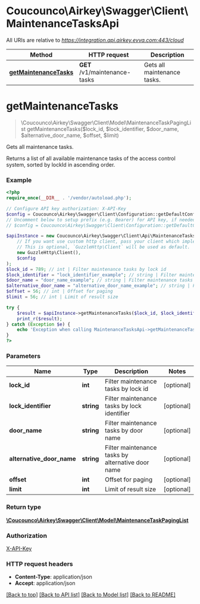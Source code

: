 # Coucounco\Airkey\Swagger\Client\MaintenanceTasksApi

All URIs are relative to *https://integration.api.airkey.evva.com:443/cloud*

Method | HTTP request | Description
------------- | ------------- | -------------
[**getMaintenanceTasks**](MaintenanceTasksApi.md#getMaintenanceTasks) | **GET** /v1/maintenance-tasks | Gets all maintenance tasks.


# **getMaintenanceTasks**
> \Coucounco\Airkey\Swagger\Client\Model\MaintenanceTaskPagingList getMaintenanceTasks($lock_id, $lock_identifier, $door_name, $alternative_door_name, $offset, $limit)

Gets all maintenance tasks.

Returns a list of all available maintenance tasks of the access control system, sorted by lockId in ascending order.

### Example
```php
<?php
require_once(__DIR__ . '/vendor/autoload.php');

// Configure API key authorization: X-API-Key
$config = Coucounco\Airkey\Swagger\Client\Configuration::getDefaultConfiguration()->setApiKey('X-API-Key', 'YOUR_API_KEY');
// Uncomment below to setup prefix (e.g. Bearer) for API key, if needed
// $config = Coucounco\Airkey\Swagger\Client\Configuration::getDefaultConfiguration()->setApiKeyPrefix('X-API-Key', 'Bearer');

$apiInstance = new Coucounco\Airkey\Swagger\Client\Api\MaintenanceTasksApi(
    // If you want use custom http client, pass your client which implements `GuzzleHttp\ClientInterface`.
    // This is optional, `GuzzleHttp\Client` will be used as default.
    new GuzzleHttp\Client(),
    $config
);
$lock_id = 789; // int | Filter maintenance tasks by lock id
$lock_identifier = "lock_identifier_example"; // string | Filter maintenance tasks by lock identifier
$door_name = "door_name_example"; // string | Filter maintenance tasks by door name
$alternative_door_name = "alternative_door_name_example"; // string | Filter maintenance tasks by alternative door name
$offset = 56; // int | Offset for paging
$limit = 56; // int | Limit of result size

try {
    $result = $apiInstance->getMaintenanceTasks($lock_id, $lock_identifier, $door_name, $alternative_door_name, $offset, $limit);
    print_r($result);
} catch (Exception $e) {
    echo 'Exception when calling MaintenanceTasksApi->getMaintenanceTasks: ', $e->getMessage(), PHP_EOL;
}
?>
```

### Parameters

Name | Type | Description  | Notes
------------- | ------------- | ------------- | -------------
 **lock_id** | **int**| Filter maintenance tasks by lock id | [optional]
 **lock_identifier** | **string**| Filter maintenance tasks by lock identifier | [optional]
 **door_name** | **string**| Filter maintenance tasks by door name | [optional]
 **alternative_door_name** | **string**| Filter maintenance tasks by alternative door name | [optional]
 **offset** | **int**| Offset for paging | [optional]
 **limit** | **int**| Limit of result size | [optional]

### Return type

[**\Coucounco\Airkey\Swagger\Client\Model\MaintenanceTaskPagingList**](../Model/MaintenanceTaskPagingList.md)

### Authorization

[X-API-Key](../../README.md#X-API-Key)

### HTTP request headers

 - **Content-Type**: application/json
 - **Accept**: application/json

[[Back to top]](#) [[Back to API list]](../../README.md#documentation-for-api-endpoints) [[Back to Model list]](../../README.md#documentation-for-models) [[Back to README]](../../README.md)

